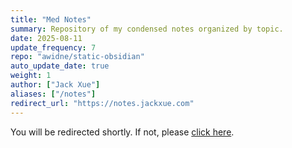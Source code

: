 ```yaml
---
title: "Med Notes"
summary: Repository of my condensed notes organized by topic.
date: 2025-08-11
update_frequency: 7
repo: "awidne/static-obsidian"
auto_update_date: true
weight: 1
author: ["Jack Xue"]
aliases: ["/notes"]
redirect_url: "https://notes.jackxue.com"
---
```


You will be redirected shortly. If not, please [click here](https://notes.jackxue.com).